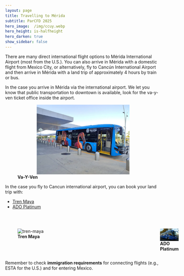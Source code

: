 ```yaml
---
layout: page
title: Travelling to Mérida
subtitle: ParCFD 2025
hero_image:  /img/ccuy.webp
hero_height: is-halfheight
hero_darken: true
show_sidebar: false
---
```


There are many direct international flight options to Mérida International Airport (most from the U.S.). You can also arrive in Mérida with a domestic flight from Mexico City, or alternatively, fly to Cancún International Airport and then arrive in Mérida with a land trip of approximately 4 hours by train or bus.

In the case you arrive in Mérida via the international airport. We let you know that public transportation to downtown is available, look for the va-y-ven ticket office inside the airport.

<figure>
    <img loading="lazy" src="/img/vayven-aeropuerto.webp" alt="va-y-ven" style="width: 300px; height: auto; display: block; margin: 0 auto"/>
    <figcaption><strong>Va-Y-Ven</strong></figcaption>
</figure>

In the case you fly to Cancun international airport, you can book your land trip with:

- [Tren Maya](https://reservas.ventaboletostrenmaya.com.mx/)
- [ADO Platinum](https://www.ado.com.mx/)
<br/>
<br/>
<div class="columns is-centered">
    <div class="colum">
        <figure>
            <img loading="lazy" src="/img/tren-maya.webp" alt="tren-maya" style="width: 360px; height: auto; display: block; margin: 0 auto"/>
            <figcaption><strong>Tren Maya</strong></figcaption>
        </figure>
    </div>
    <div class="colum">
        <figure>
            <img loading="lazy" src="/img/ado-platino.webp" alt="ado-platino" style="width: 300px; height: auto; display: block; margin: 0 auto"/>
            <figcaption><strong>ADO Platinum</strong></figcaption>
        </figure>
    </div>
</div>

Remember to check <strong>immigration requirements</strong> for connecting flights (e.g., ESTA for the U.S.) and for entering Mexico.

